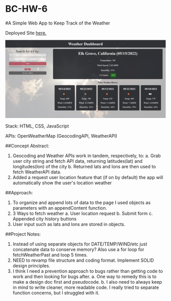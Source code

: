# BC-HW-6
#A Simple Web App to Keep Track of the Weather

Deployed Site [here.](https://tonyavall.github.io/BC-HW-6)

![Deployed Landing Page](deployed.jpg)


Stack: HTML, CSS, JavaScript

APIs: OpenWeatherMap (GeocodingAPI, WeatherAPI)

##Concept Abstract: 

1. Geocoding and Weather APIs work in tandem, respectively, to:
    a. Grab user city string and fetch API data, returning latitudes(lat) and longitudes(lon) of the city
    b. Returned lats and lons are then used to fetch WeatherAPI data.
2. Added a request user location feature that (if on by default) the app will automatically show the user's location weather

##Approach: 

1. To organize and append lots of data to the page I used objects as parameters with an appendContent function.
2. 3 Ways to fetch weather
    a. User location request
    b. Submit form
    c. Appended city history buttons
3. User input such as lats and lons are stored in objects.

##Project Notes: 

1. Instead of using separate objects for DATE/TEMP/WIND/etc just concatenate data to conserve memory? Also use a for loop for fetchWeatherPast and loop 5 times.
2. NEED to revamp file structure and coding format. Implement SOLID design principles.
3. I think I need a prevention approach to bugs rather than getting code to work and then looking for bugs after.
    a. One way to remedy this is to make a design doc first and pseudocode.
    b. I also need to always keep in mind to write cleaner, more readable code. I really tried to separate function concerns, but I struggled with it.